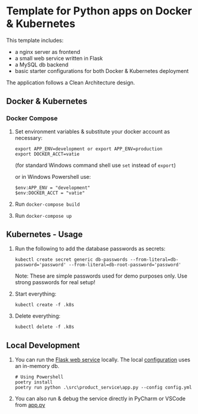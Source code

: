 # Template for Python apps on Docker & Kubernetes

This template includes:

- a nginx server as frontend
- a small web service written in Flask
- a MySQL db backend
- basic starter configurations for both Docker & Kubernetes deployment

The application follows a Clean Architecture design.

## Docker & Kubernetes

### Docker Compose

1. Set environment variables & substitute your docker account as necessary:

   ```
   export APP_ENV=development or export APP_ENV=production
   export DOCKER_ACCT=vatie
   ```

   (for standard Windows command shell use `set` instead of `export`)

   or in Windows Powershell use:
   ```
   $env:APP_ENV = "development"
   $env:DOCKER_ACCT = "vatie"
   ```

2. Run `docker-compose build`
3. Run `docker-compose up`

## Kubernetes - Usage

1. Run the following to add the database passwords as secrets:

   `kubectl create secret generic db-passwords --from-literal=db-password='password' --from-literal=db-root-password='password'`

   Note: These are simple passwords used for demo purposes only. Use strong passwords for real setup!

2. Start everything:

   `kubectl create -f .k8s`

3. Delete everything:

   `kubectl delete -f .k8s`

## Local Development

1. You can run the [Flask web service](./src/product_service) locally. The local [configuration](./config.yml) uses an
   in-memory db.

   ```shell
   # Using Powershell
   poetry install
   poetry run python .\src\product_service\app.py --config config.yml
   ```

2. You can also run & debug the service directly in PyCharm or VSCode from [app.py](./src/product_service/app.py)
